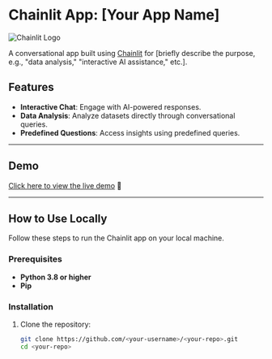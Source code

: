 # Chainlit App: [Your App Name]

![Chainlit Logo](https://chainlit.io/logo.svg)

A conversational app built using [Chainlit](https://chainlit.io/) for [briefly describe the purpose, e.g., "data analysis," "interactive AI assistance," etc.].

## Features

- **Interactive Chat**: Engage with AI-powered responses.
- **Data Analysis**: Analyze datasets directly through conversational queries.
- **Predefined Questions**: Access insights using predefined queries.

---

## Demo

[Click here to view the live demo](https://SH.github.io) 🚀

---

## How to Use Locally

Follow these steps to run the Chainlit app on your local machine.

### Prerequisites

- **Python 3.8 or higher**
- **Pip**

### Installation

1. Clone the repository:
   ```bash
   git clone https://github.com/<your-username>/<your-repo>.git
   cd <your-repo>
